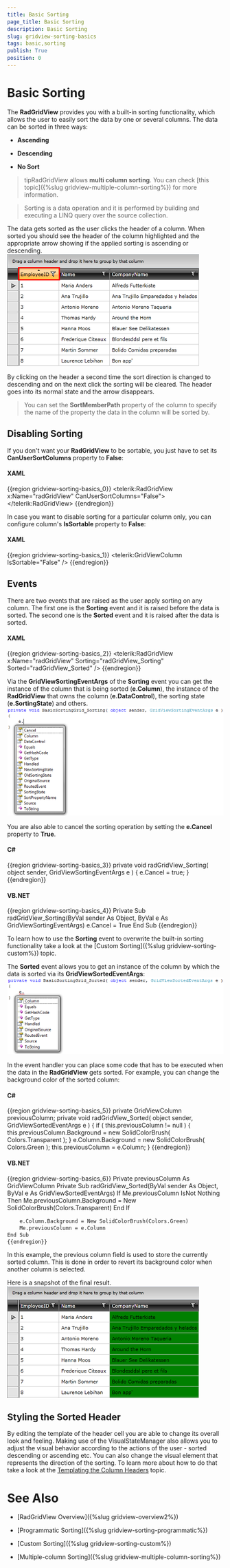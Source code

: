 ```yaml
---
title: Basic Sorting
page_title: Basic Sorting
description: Basic Sorting
slug: gridview-sorting-basics
tags: basic,sorting
publish: True
position: 0
---
```


# Basic Sorting



The __RadGridView__ provides you with a built-in sorting functionality, which allows the user to easily sort the data by one or several columns. The data can be sorted in three ways:

* __Ascending__

* __Descending__

* __No Sort__

>tipRadGridView allows __multi column sorting__. You can check [this topic]({%slug gridview-multiple-column-sorting%}) for more information.
        

>Sorting is a data operation and it is performed by building and executing a LINQ query over the source collection.

The data gets sorted as the user clicks the header of a column. When sorted you should see the header of the column highlighted and the appropriate arrow showing if the applied sorting is ascending or descending.![](images/RadGridView_BasicSorting_1.png)

By clicking on the header a second time the sort direction is changed to descending and on the next click the sorting will be cleared. The header goes into its normal state and the arrow disappears.

>You can set the __SortMemberPath__ property of the column to specify the name of the property the data in the column will be sorted by.
        

## Disabling Sorting

If you don't want your __RadGridView__ to be sortable, you just have to set its __CanUserSortColumns__ property to __False__:

#### __XAML__

{{region gridview-sorting-basics_0}}
	<telerik:RadGridView x:Name="radGridView" 
	                         CanUserSortColumns="False">
	</telerik:RadGridView>
	{{endregion}}



In case you want to disable sorting for a particular column only, you can configure column's __IsSortable__ property to __False__:

#### __XAML__

{{region gridview-sorting-basics_1}}
	<telerik:GridViewColumn IsSortable="False" />
	{{endregion}}



## Events

There are two events that are raised as the user apply sorting on any column. The first one is the __Sorting__ event and it is raised before the data is sorted. The second one is the __Sorted__ event and it is raised after the data is sorted.

#### __XAML__

{{region gridview-sorting-basics_2}}
	<telerik:RadGridView x:Name="radGridView"
	                             Sorting="radGridView_Sorting"
	                             Sorted="radGridView_Sorted" />
	{{endregion}}



Via the __GridViewSortingEventArgs__ of the __Sorting__ event you can get the instance of the column that is being sorted (__e.Column__), the instance of the __RadGridView__ that owns the column (__e.DataControl__), the sorting state (__e.SortingState__) and others. ![](images/RadGridView_BasicSorting_2.png)

You are also able to cancel the sorting operation by setting the __e.Cancel__ property to __True__.

#### __C#__

{{region gridview-sorting-basics_3}}
	private void radGridView_Sorting( object sender, GridViewSortingEventArgs e )
	{
	    e.Cancel = true;
	}
	{{endregion}}



#### __VB.NET__

{{region gridview-sorting-basics_4}}
	Private Sub radGridView_Sorting(ByVal sender As Object, ByVal e As GridViewSortingEventArgs)
	    e.Cancel = True
	End Sub
	{{endregion}}



To learn how to use the __Sorting__ event to overwrite the built-in sorting functionality take a look at the [Custom Sorting]({%slug gridview-sorting-custom%}) topic.

The __Sorted__ event allows you to get an instance of the column by which the data is sorted via its __GridViewSortedEventArgs__:![](images/RadGridView_BasicSorting_3.png)

In the event handler you can place some code that has to be executed when the data in the __RadGridView__ gets sorted. For example, you can change the background color of the sorted column:

#### __C#__

{{region gridview-sorting-basics_5}}
	private GridViewColumn previousColumn;
	private void radGridView_Sorted( object sender, GridViewSortedEventArgs e )
	{
	    if ( this.previousColumn != null )
	    {
	         this.previousColumn.Background = new SolidColorBrush( Colors.Transparent );
	    }
	    e.Column.Background = new SolidColorBrush( Colors.Green );
	    this.previousColumn = e.Column;
	}
	{{endregion}}



#### __VB.NET__

{{region gridview-sorting-basics_6}}
	Private previousColumn As GridViewColumn
	Private Sub radGridView_Sorted(ByVal sender As Object, ByVal e As GridViewSortedEventArgs)
	    If Me.previousColumn IsNot Nothing Then
	        Me.previousColumn.Background = New SolidColorBrush(Colors.Transparent)
	    End If
	
	    e.Column.Background = New SolidColorBrush(Colors.Green)
	    Me.previousColumn = e.Column
	End Sub
	{{endregion}}



In this example, the previous column field is used to store the currently sorted column. This is done in order to revert its background color when another column is selected. 

Here is a snapshot of the final result.![](images/RadGridView_BasicSorting_4.png)

## Styling the Sorted Header

By editing the template of the header cell you are able to change its overall look and feeling. Making use of the VisualStateManager also allows you to adjust the visual behavior according to the actions of the user - sorted descending or ascending etc. You can also change the visual element that represents the direction of the sorting. To learn more about how to do that take a look at the [Templating the Column Headers](913F1783-FFBD-4F8A-A006-F9B9B7218895) topic.

# See Also

 * [RadGridView Overview]({%slug gridview-overview2%})

 * [Programmatic Sorting]({%slug gridview-sorting-programmatic%})

 * [Custom Sorting]({%slug gridview-sorting-custom%})

 * [Multiple-column Sorting]({%slug gridview-multiple-column-sorting%})
